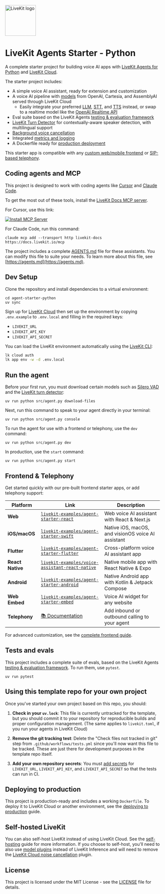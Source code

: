 <a href="https://livekit.io/">
  <img src="./.github/assets/livekit-mark.png" alt="LiveKit logo" width="100" height="100">
</a>

# LiveKit Agents Starter - Python

A complete starter project for building voice AI apps with [LiveKit Agents for Python](https://github.com/livekit/agents) and [LiveKit Cloud](https://cloud.livekit.io/).

The starter project includes:

- A simple voice AI assistant, ready for extension and customization
- A voice AI pipeline with [models](https://docs.livekit.io/agents/models) from OpenAI, Cartesia, and AssemblyAI served through LiveKit Cloud
  - Easily integrate your preferred [LLM](https://docs.livekit.io/agents/models/llm/), [STT](https://docs.livekit.io/agents/models/stt/), and [TTS](https://docs.livekit.io/agents/models/tts/) instead, or swap to a realtime model like the [OpenAI Realtime API](https://docs.livekit.io/agents/models/realtime/openai)
- Eval suite based on the LiveKit Agents [testing & evaluation framework](https://docs.livekit.io/agents/build/testing/)
- [LiveKit Turn Detector](https://docs.livekit.io/agents/build/turns/turn-detector/) for contextually-aware speaker detection, with multilingual support
- [Background voice cancellation](https://docs.livekit.io/home/cloud/noise-cancellation/)
- Integrated [metrics and logging](https://docs.livekit.io/agents/build/metrics/)
- A Dockerfile ready for [production deployment](https://docs.livekit.io/agents/ops/deployment/)

This starter app is compatible with any [custom web/mobile frontend](https://docs.livekit.io/agents/start/frontend/) or [SIP-based telephony](https://docs.livekit.io/agents/start/telephony/).

## Coding agents and MCP

This project is designed to work with coding agents like [Cursor](https://www.cursor.com/) and [Claude Code](https://www.anthropic.com/claude-code). 

To get the most out of these tools, install the [LiveKit Docs MCP server](https://docs.livekit.io/mcp).

For Cursor, use this link:

[![Install MCP Server](https://cursor.com/deeplink/mcp-install-light.svg)](https://cursor.com/en-US/install-mcp?name=livekit-docs&config=eyJ1cmwiOiJodHRwczovL2RvY3MubGl2ZWtpdC5pby9tY3AifQ%3D%3D)

For Claude Code, run this command:

```
claude mcp add --transport http livekit-docs https://docs.livekit.io/mcp
```

The project includes a complete [AGENTS.md](AGENTS.md) file for these assistants. You can modify this file to suite your needs. To learn more about this file, see [https://agents.md](https://agents.md).

## Dev Setup

Clone the repository and install dependencies to a virtual environment:

```console
cd agent-starter-python
uv sync
```

Sign up for [LiveKit Cloud](https://cloud.livekit.io/) then set up the environment by copying `.env.example` to `.env.local` and filling in the required keys:

- `LIVEKIT_URL`
- `LIVEKIT_API_KEY`
- `LIVEKIT_API_SECRET`

You can load the LiveKit environment automatically using the [LiveKit CLI](https://docs.livekit.io/home/cli/cli-setup):

```bash
lk cloud auth
lk app env -w -d .env.local
```

## Run the agent

Before your first run, you must download certain models such as [Silero VAD](https://docs.livekit.io/agents/build/turns/vad/) and the [LiveKit turn detector](https://docs.livekit.io/agents/build/turns/turn-detector/):

```console
uv run python src/agent.py download-files
```

Next, run this command to speak to your agent directly in your terminal:

```console
uv run python src/agent.py console
```

To run the agent for use with a frontend or telephony, use the `dev` command:

```console
uv run python src/agent.py dev
```

In production, use the `start` command:

```console
uv run python src/agent.py start
```

## Frontend & Telephony

Get started quickly with our pre-built frontend starter apps, or add telephony support:

| Platform | Link | Description |
|----------|----------|-------------|
| **Web** | [`livekit-examples/agent-starter-react`](https://github.com/livekit-examples/agent-starter-react) | Web voice AI assistant with React & Next.js |
| **iOS/macOS** | [`livekit-examples/agent-starter-swift`](https://github.com/livekit-examples/agent-starter-swift) | Native iOS, macOS, and visionOS voice AI assistant |
| **Flutter** | [`livekit-examples/agent-starter-flutter`](https://github.com/livekit-examples/agent-starter-flutter) | Cross-platform voice AI assistant app |
| **React Native** | [`livekit-examples/voice-assistant-react-native`](https://github.com/livekit-examples/voice-assistant-react-native) | Native mobile app with React Native & Expo |
| **Android** | [`livekit-examples/agent-starter-android`](https://github.com/livekit-examples/agent-starter-android) | Native Android app with Kotlin & Jetpack Compose |
| **Web Embed** | [`livekit-examples/agent-starter-embed`](https://github.com/livekit-examples/agent-starter-embed) | Voice AI widget for any website |
| **Telephony** | [📚 Documentation](https://docs.livekit.io/agents/start/telephony/) | Add inbound or outbound calling to your agent |

For advanced customization, see the [complete frontend guide](https://docs.livekit.io/agents/start/frontend/).

## Tests and evals

This project includes a complete suite of evals, based on the LiveKit Agents [testing & evaluation framework](https://docs.livekit.io/agents/build/testing/). To run them, use `pytest`.

```console
uv run pytest
```

## Using this template repo for your own project

Once you've started your own project based on this repo, you should:

1. **Check in your `uv.lock`**: This file is currently untracked for the template, but you should commit it to your repository for reproducible builds and proper configuration management. (The same applies to `livekit.toml`, if you run your agents in LiveKit Cloud)

2. **Remove the git tracking test**: Delete the "Check files not tracked in git" step from `.github/workflows/tests.yml` since you'll now want this file to be tracked. These are just there for development purposes in the template repo itself.

3. **Add your own repository secrets**: You must [add secrets](https://docs.github.com/en/actions/how-tos/writing-workflows/choosing-what-your-workflow-does/using-secrets-in-github-actions) for `LIVEKIT_URL`, `LIVEKIT_API_KEY`, and `LIVEKIT_API_SECRET` so that the tests can run in CI.

## Deploying to production

This project is production-ready and includes a working `Dockerfile`. To deploy it to LiveKit Cloud or another environment, see the [deploying to production](https://docs.livekit.io/agents/ops/deployment/) guide.

## Self-hosted LiveKit

You can also self-host LiveKit instead of using LiveKit Cloud. See the [self-hosting](https://docs.livekit.io/home/self-hosting/) guide for more information. If you choose to self-host, you'll need to also use [model plugins](https://docs.livekit.io/agents/models/#plugins) instead of LiveKit Inference and will need to remove the [LiveKit Cloud noise cancellation](https://docs.livekit.io/home/cloud/noise-cancellation/) plugin.

## License

This project is licensed under the MIT License - see the [LICENSE](LICENSE) file for details.